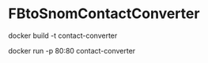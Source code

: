 # FBtoSnomContactConverter

docker build -t contact-converter

docker run -p 80:80 contact-converter